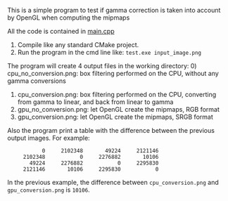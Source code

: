 This is a simple program to test if gamma correction is taken into account by OpenGL when computing the mipmaps

All the code is contained in [main.cpp](https://github.com/tuket/test_mipmaps_gamma_correction_2/blob/master/src/main.cpp)

1) Compile like any standard CMake project.
2) Run the program in the cmd line like: `test.exe input_image.png`

The program will create 4 output files in the working directory:
0) cpu_no_conversion.png: box filtering performed on the CPU, without any gamma conversions
1) cpu_conversion.png: box filtering performed on the CPU, converting from gamma to linear, and back from linear to gamma
2) gpu_no_conversion.png: let OpenGL create the mipmaps, RGB format
3) gpu_conversion.png: let OpenGL create the mipmaps, SRGB format

Also the program print a table with the difference between the previous output images. For example:
```
           0     2102348       49224     2121146
     2102348           0     2276882       10106
       49224     2276882           0     2295830
     2121146       10106     2295830           0
```

In the previous example, the difference between `cpu_conversion.png` and `gpu_conversion.png` is `10106`.
